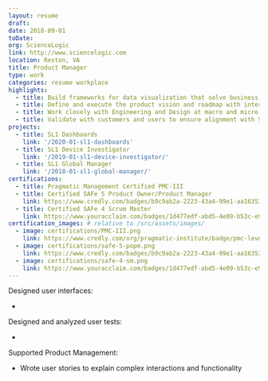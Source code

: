 ```yaml
---
layout: resume
draft:
date: 2018-09-01
toDate:
org: ScienceLogic
link: http://www.sciencelogic.com
location: Reston, VA
title: Product Manager
type: work
categories: resume workplace
highlights:
  - title: Build frameworks for data visualization that solve business problems
  - title: Define and execute the product vision and roadmap with internal and external stakeholders
  - title: Work closely with Engineering and Design at macro and micro levels to ensure successful delivery
  - title: Validate with customers and users to ensure alignment with Sales and Customer Success
projects:
  - title: SL1 Dashboards
    link: '/2020-01-sl1-dashboards'
  - title: SL1 Device Investigator
    link: '/2019-01-sl1-device-investigator/'
  - title: SL1 Global Manager
    link: '/2018-01-sl1-global-manager/'
certifications:
  - title: Pragmatic Management Certified PMC-III
  - title: Certified SAFe 5 Product Owner/Product Manager
    link: https://www.credly.com/badges/b9c9ab2a-2223-43a4-99e1-aa16353285ff/public_url
  - title: Certified SAFe 4 Scrum Master
    link: https://www.youracclaim.com/badges/1d477edf-abd5-4e09-b53c-e947faf1c809/linked_in_profile
certification_images: # relative to /src/assets/images/
  - image: certifications/PMC-III.png
    link: https://www.credly.com/org/pragmatic-institute/badge/pmc-level-iii
  - image: certifications/safe-5-popm.png
    link: https://www.credly.com/badges/b9c9ab2a-2223-43a4-99e1-aa16353285ff/public_url
  - image: certifications/safe-4-sm.png
    link: https://www.youracclaim.com/badges/1d477edf-abd5-4e09-b53c-e947faf1c809/linked_in_profile
---
```


Designed user interfaces:

- <span class="skill"></span>

Designed and analyzed user tests:

- <span class="skill"></span>

Supported Product Management:

- Wrote <span class="skill">user stories</span> to explain complex interactions and functionality
